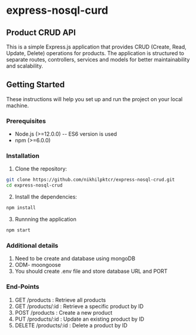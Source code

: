 # express-nosql-curd

## Product CRUD API

This is a simple Express.js application that provides CRUD (Create, Read, Update, Delete) operations for products. The application is structured to separate routes, controllers, services and models for better maintainability and scalability.

## Getting Started

These instructions will help you set up and run the project on your local machine.

### Prerequisites

- Node.js (>=12.0.0) -- ES6 version is used
- npm (>=6.0.0)

### Installation

1. Clone the repository:

```bash
git clone https://github.com/nikhilpktcr/express-nosql-crud.git
cd express-nosql-crud
```

2. Install the dependencies:

```bash
npm install
```

3. Runnning the application

```bash
npm start
```

### Additional details

1. Need to be create and database using mongoDB
2. ODM- moongoose
3. You should create .env file and store database URL and PORT

### End-Points

1. GET /products : Retrieve all products
2. GET /products/:id : Retrieve a specific product by ID
3. POST /products : Create a new product
4. PUT /products/:id : Update an existing product by ID
5. DELETE /products/:id : Delete a product by ID
